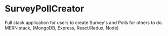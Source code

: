 # SurveyPollCreator
Full stack application for users to create Survey's and Polls for others to do. MERN stack, (MongoDB, Express, React/Redux, Node)
